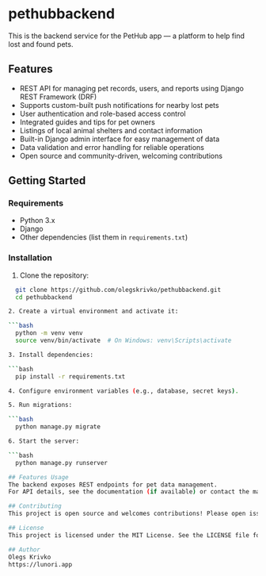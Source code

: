 # pethubbackend

This is the backend service for the PetHub app — a platform to help find lost and found pets.

## Features

- REST API for managing pet records, users, and reports using Django REST Framework (DRF)  
- Supports custom-built push notifications for nearby lost pets  
- User authentication and role-based access control  
- Integrated guides and tips for pet owners  
- Listings of local animal shelters and contact information  
- Built-in Django admin interface for easy management of data  
- Data validation and error handling for reliable operations  
- Open source and community-driven, welcoming contributions 

## Getting Started

### Requirements

- Python 3.x  
- Django  
- Other dependencies (list them in `requirements.txt`)  

### Installation

1. Clone the repository:

```bash
  git clone https://github.com/olegskrivko/pethubbackend.git
  cd pethubbackend

2. Create a virtual environment and activate it:

```bash
  python -m venv venv
  source venv/bin/activate  # On Windows: venv\Scripts\activate

3. Install dependencies:

```bash
  pip install -r requirements.txt

4. Configure environment variables (e.g., database, secret keys).

5. Run migrations:

```bash
  python manage.py migrate

6. Start the server:

```bash
  python manage.py runserver

## Features Usage
The backend exposes REST endpoints for pet data management.
For API details, see the documentation (if available) or contact the maintainer.

## Contributing
This project is open source and welcomes contributions! Please open issues or submit pull requests.

## License
This project is licensed under the MIT License. See the LICENSE file for details.

## Author
Olegs Krivko
https://lunori.app
